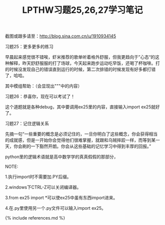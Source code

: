 ﻿---
layout: post
title: LPTHW习题25,26,27学习笔记
category: 笔记
---
截图或跟多请至：http://blog.sina.com.cn/u/1910934145

习题25：更多更多的练习

早晨起来感觉很不错唉，虾米推荐的歌单听着格外舒服，但我更趋向于”心态“的这种解释，昨天舒舒服服的打了场球，今天起来跑步运动吃早饭，还喝了杯咖啡。打的时候没发现自己的错误直到运行的时候，第二次排错的时候发现有好多都打错了，哈哈。

其中模组帮助：（会显现出"""中的内容）

习题26：恭喜你，现在可以考试了！

这个道题就是各种debug，其中要调用ex25里的内容，直接输入import ex25就好了。


习题27：记住逻辑关系

先摘一句“一些重要的概念是必须记住的，一旦你明白了这些概念，你会获得相当的成就感，但是一开始你会觉得他们很难掌握，就跟和乌贼摔跤一样，而等到某一天，你会刷的一下豁然开朗。你会从这些基础的记忆学习中得到丰厚的回报。”

python里的逻辑术语就是高中数学学的真真假假的那部分，

NOTE:

1.执行import时不需要加.PY后缀。

2.windows下CTRL-Z可以关闭编译器。

3.from ex25 import *可以使ex25中虽有东西import进来。

4.在.py里使用另一个.py文件可以输入import ex25。



{% include references.md %}
